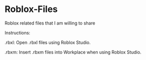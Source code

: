 Roblox-Files
============

Roblox related files that I am willing to share


Instructions:

.rbxl: Open .rbxl files using Roblox Studio.

.rbxm: Insert .rbxm files into Workplace when using Roblox Studio.